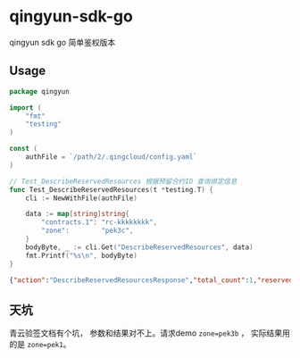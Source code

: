 # qingyun-sdk-go
qingyun sdk go 简单鉴权版本


## Usage

```go
package qingyun

import (
	"fmt"
	"testing"
)

const (
	authFile = `/path/2/.qingcloud/config.yaml`
)

// Test_DescribeReservedResources 根据预留合约ID 查询绑定信息
func Test_DescribeReservedResources(t *testing.T) {
	cli := NewWithFile(authFile)

	data := map[string]string{
		"contracts.1": "rc-kkkkkkkk",
		"zone":        "pek3c",
	}
	bodyByte, _ := cli.Get("DescribeReservedResources", data)
	fmt.Printf("%s\n", bodyByte)
}

```

```json
{"action":"DescribeReservedResourcesResponse","total_count":1,"reserved_resource_set":[{"user_id":"usr-PPPPPPP","zone_id":"pek3","resource_id":"vol-abcdefg","root_user_id":"usr-PPPPPPP","create_time":"2020-04-01T14:33:40Z","entry_id":"rce-234adf23f","contract_id":"rc-kkkkkkkk"}],"zone_id":"pek3","ret_code":0}
```

## 天坑

青云验签文档有个坑， 参数和结果对不上。请求demo `zone=pek3b` ， 实际结果用的是 `zone=pek1`。